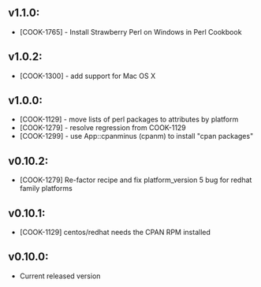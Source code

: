 ## v1.1.0:

* [COOK-1765] - Install Strawberry Perl on Windows in Perl Cookbook

## v1.0.2:

* [COOK-1300] - add support for Mac OS X

## v1.0.0:

* [COOK-1129] - move lists of perl packages to attributes by platform
* [COOK-1279] - resolve regression from COOK-1129
* [COOK-1299] - use App::cpanminus (cpanm) to install "cpan packages"

## v0.10.2:

* [COOK-1279] Re-factor recipe and fix platform_version 5 bug for redhat family platforms

## v0.10.1:

* [COOK-1129] centos/redhat needs the CPAN RPM installed

## v0.10.0:

* Current released version
